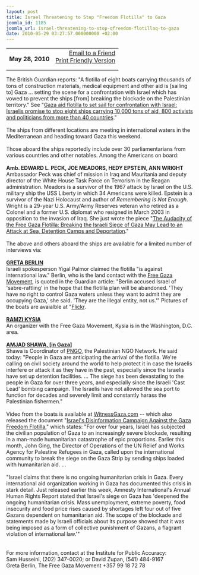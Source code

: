 ```yaml
---
layout: post
title: Israel Threatening to Stop "Freedom Flotilla" to Gaza
joomla_id: 1185
joomla_url: israel-threatening-to-stop-qfreedom-flotillaq-to-gaza
date: 2010-05-29 03:27:57.000000000 +02:00
---
```

<table style="width: 100%;" border="0" cellpadding="0" cellspacing="0">
<tbody>
<tr>
<td valign="top">
<p><strong>May 28, 2010</strong></p>
</td>
<td align="right" valign="top"><a href="http://accuracy.org/email.php?articleId=2253">Email to a Friend</a> <br /><a href="http://accuracy.org/newsrelease.php?articleId=2253&pf=yes">Print Friendly Version</a><br /></td>
</tr>
</tbody>
</table>
The British Guardian reports: "A flotilla of eight boats carrying thousands of tons of construction materials, medical equipment and other aid is [sailing to] Gaza ... setting the scene for a confrontation with Israel which has vowed to prevent the ships [from] breaking the blockade on the Palestinian territory." See "<a href="http://www.guardian.co.uk/world/2010/may/25/gaza-flotilla-aid-attempt">Gaza aid flotilla to set sail for confrontation with Israel: Israelis promise to stop eight ships carrying 10,000 tons of aid, 800 activists and politicians from more than 40 countries</a>." <br /> <br /> The ships from different locations are meeting in international waters in the Mediterranean and heading toward Gaza this weekend. <br /> <br /> Those aboard the ships reportedly include over 30 parliamentarians from various countries and other notables. Among the Americans on board:<br /> <br /> <strong>Amb. EDWARD L. PECK, JOE MEADORS, HEDY EPSTEIN, ANN WRIGHT</strong><br /> Ambassador Peck was chief of mission in Iraq and Mauritania and deputy director of the White House Task Force on Terrorism in the Reagan administration. Meadors is a survivor of the 1967 attack by Israel on the U.S. military ship the USS Liberty in which 34 Americans were killed. Epstein is a survivor of the Nazi Holocaust and author of <em>Remembering Is Not Enough</em>. Wright is a 29-year U.S. Army/Army Reserves veteran who retired as a Colonel and a former U.S. diplomat who resigned in March 2003 in opposition to the invasion of Iraq. She just wrote the piece "<a href="http://www.commondreams.org/view/2010/05/27-1">The Audacity of the Free Gaza Flotilla: Breaking the Israeli Siege of Gaza May Lead to an Attack at Sea, Detention Camps and Deportation</a>." <br /> <br /> The above and others aboard the ships are available for a limited number of interviews via:<br /> <br /> <strong><a href="mailto:Iristulip@gmail.com">GRETA BERLIN</a></strong><br /> Israeli spokesperson Yigal Palmor claimed the flotilla "is against international law." Berlin, who is the land contact with the <a href="/">Free Gaza Movement</a>, is quoted in the Guardian article: "Berlin accused Israel of 'sabre-rattling' in the hope that the flotilla plan will be abandoned. 'They have no right to control Gaza waters unless they want to admit they are occupying Gaza,' she said. 'They are the illegal entity, not us.'" Pictures of the boats are avaialble at "<a href="http://www.flickr.com/photos/freegaza">Flickr</a>.<br /> <br /> <strong><a href="mailto:rrKysia@yahoo.com">RAMZI KYSIA</a></strong><br /> An organizer with the Free Gaza Movement, Kysia is in the Washington, D.C. area. <br /> <br /> <strong><a href="mailto:pngo@palnet.com">AMJAD SHAWA, [in Gaza]</a></strong><br /> Shawa is Coordinator of <a href="http://www.pngo.net/">PNGO</a>, the Palestinian NGO Network. He said today: "People in Gaza are anticipating the arrival of the flotilla. We're calling on civil society around the world to help protect it in case the Israelis interfere or attack it as they have in the past, especially since the Israelis have set up detention facilities. ... The siege has been devastating to the people in Gaza for over three years, and especially since the Israeli 'Cast Lead' bombing campaign. The Israelis have not allowed the sea port to function for decades and severely limit and constantly harass the Palestinian fishermen." <br /> <br /> Video from the boats is available at <a href="http://witnessgaza.com/">WitnessGaza.com</a> -- which also released the document "<a href="http://palsolidarity.org/2010/05/israels-disinformation-campaign-against-the-gaza-freedom-flotilla">Israel's Disinformation Campaign Against the Gaza Freedom Flotilla</a>," which states: "For over four years, Israel has subjected the civilian population of Gaza to an increasingly severe blockade, resulting in a man-made humanitarian catastrophe of epic proportions. Earlier this month, John Ging, the Director of Operations of the UN Relief and Works Agency for Palestine Refugees in Gaza, called upon the international community to break the siege on the Gaza Strip by sending ships loaded with humanitarian aid. ...<br /> <br /> "Israel claims that there is no ongoing humanitarian crisis in Gaza. Every international aid organization working in Gaza has documented this crisis in stark detail. Just released earlier this week, Amnesty International's Annual Human Rights Report stated that Israel's siege on Gaza has 'deepened the ongoing humanitarian crisis. Mass unemployment, extreme poverty, food insecurity and food price rises caused by shortages left four out of five Gazans dependent on humanitarian aid. The scope of the blockade and statements made by Israeli officials about its purpose showed that it was being imposed as a form of collective punishment of Gazans, a flagrant violation of international law.'" <br /> <br /> <br /> For more information, contact at the Institute for Public Accuracy:<br /> Sam Husseini, (202) 347-0020; or David Zupan, (541) 484-9167<br /> Greta Berlin, The Free Gaza Movement +357 99 18 72 78<br />
